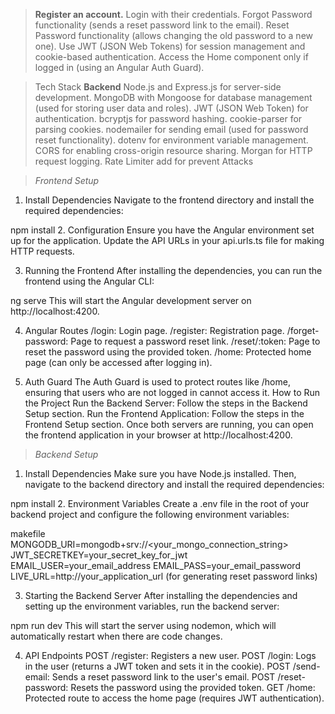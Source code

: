 > **Register an account.**
> Login with their credentials.
> Forgot Password functionality (sends a reset password link to the email).
> Reset Password functionality (allows changing the old password to a new one).
> Use JWT (JSON Web Tokens) for session management and cookie-based authentication.
> Access the Home component only if logged in (using an Angular Auth Guard).

> Tech Stack
> **Backend**
> Node.js and Express.js for server-side development.
> MongoDB with Mongoose for database management (used for storing user data and roles).
> JWT (JSON Web Token) for authentication.
> bcryptjs for password hashing.
> cookie-parser for parsing cookies.
> nodemailer for sending email (used for password reset functionality).
> dotenv for environment variable management.
> CORS for enabling cross-origin resource sharing.
> Morgan for HTTP request logging.
> Rate Limiter add for prevent Attacks

> _Frontend Setup_

1. Install Dependencies
   Navigate to the frontend directory and install the required dependencies:

npm install 2. Configuration
Ensure you have the Angular environment set up for the application. Update the API URLs in your api.urls.ts file for making HTTP requests.

3. Running the Frontend
   After installing the dependencies, you can run the frontend using the Angular CLI:

ng serve
This will start the Angular development server on http://localhost:4200.

4. Angular Routes
   /login: Login page.
   /register: Registration page.
   /forget-password: Page to request a password reset link.
   /reset/:token: Page to reset the password using the provided token.
   /home: Protected home page (can only be accessed after logging in).

5. Auth Guard
   The Auth Guard is used to protect routes like /home, ensuring that users who are not logged in cannot access it.
   How to Run the Project
   Run the Backend Server: Follow the steps in the Backend Setup section.
   Run the Frontend Application: Follow the steps in the Frontend Setup section.
   Once both servers are running, you can open the frontend application in your browser at http://localhost:4200.

> _Backend Setup_

1. Install Dependencies
   Make sure you have Node.js installed. Then, navigate to the backend directory and install the required dependencies:

npm install 2. Environment Variables
Create a .env file in the root of your backend project and configure the following environment variables:

makefile
MONGODB_URI=mongodb+srv://<your_mongo_connection_string>
JWT_SECRETKEY=your_secret_key_for_jwt
EMAIL_USER=your_email_address
EMAIL_PASS=your_email_password
LIVE_URL=http://your_application_url (for generating reset password links)

3. Starting the Backend Server
   After installing the dependencies and setting up the environment variables, run the backend server:

npm run dev
This will start the server using nodemon, which will automatically restart when there are code changes.

4. API Endpoints
   POST /register: Registers a new user.
   POST /login: Logs in the user (returns a JWT token and sets it in the cookie).
   POST /send-email: Sends a reset password link to the user's email.
   POST /reset-password: Resets the password using the provided token.
   GET /home: Protected route to access the home page (requires JWT authentication).
